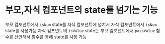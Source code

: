 # 부모,자식 컴포넌트의 state를 넘기는 기능

부모 컴포넌트에서 `isNum` state를 자식 컴포넌트에 넘겨서 자식 컴포넌트에서 `isNum` state를 사용가능
자식 컴포넌트의 `isValue` state는 부모 컴포넌트에서 `passValue` 함수를 선언해서 함수를 통해 state를 사용 가능
